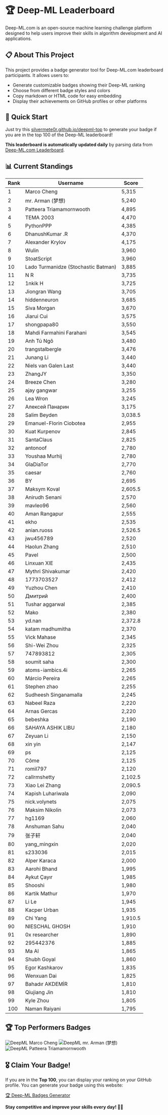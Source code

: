 # 🏆 Deep-ML Leaderboard

Deep-ML.com is an open-source machine learning challenge platform designed to help users improve their skills in algorithm development and AI applications.  

## 📋 About This Project

This project provides a badge generator tool for Deep-ML.com leaderboard participants. It allows users to:
- Generate customizable badges showing their Deep-ML ranking
- Choose from different badge styles and colors
- Copy markdown or HTML code for easy embedding
- Display their achievements on GitHub profiles or other platforms

## 🚀 Quick Start

Just try this [silvermete0r.github.io/deepml-top](https://silvermete0r.github.io/deepml-top) to generate your badge if you are in the top 100 of the Deep-ML leaderboard!

**This leaderboard is automatically updated daily** by parsing data from [Deep-ML.com Leaderboard](https://www.deep-ml.com/leaderboard).  

## 📊 Current Standings  

<!-- LEADERBOARD_START -->
| Rank | Username | Score |
|------|---------|-------|
| 1 | Marco Cheng | 5,315 |
| 2 | mr. Arman (梦想) | 5,240 |
| 3 | Patteera Triamamornwooth | 4,895 |
| 4 | ТЕМА 2003 | 4,470 |
| 5 | PythonPPP | 4,385 |
| 6 | DhanushKumar .R | 4,370 |
| 7 | Alexander Krylov | 4,175 |
| 8 | Wulin | 3,960 |
| 9 | StoatScript | 3,960 |
| 10 | Lado Turmanidze (Stochastic Batman) | 3,885 |
| 11 | N R | 3,735 |
| 12 | 1nkik H | 3,725 |
| 13 | Jiongran Wang | 3,705 |
| 14 | hiddenneuron | 3,685 |
| 15 | Siva Morgan | 3,670 |
| 16 | Jiarui Cui | 3,575 |
| 17 | shongpapa80 | 3,550 |
| 18 | Mahdi Farmahini Farahani | 3,545 |
| 19 | Anh Tú Ngô | 3,480 |
| 20 | trangstalbergle | 3,476 |
| 21 | Junang Li | 3,440 |
| 22 | Niels van Galen Last | 3,440 |
| 23 | ZhangJY | 3,350 |
| 24 | Breeze Chen | 3,280 |
| 25 | ajay gangwar | 3,255 |
| 26 | Lea Wron | 3,245 |
| 27 | Алексей Панарин | 3,175 |
| 28 | Salim Beyden | 3,038.5 |
| 29 | Emanuel-Florin Ciobotea | 2,955 |
| 30 | Kuat Kurpenov | 2,845 |
| 31 | SantaClaus | 2,825 |
| 32 | antonoof | 2,780 |
| 33 | Youshaa Murhij | 2,780 |
| 34 | GlaDiaTor | 2,770 |
| 35 | caesar | 2,760 |
| 36 | BY | 2,695 |
| 37 | Maksym Koval | 2,605.5 |
| 38 | Anirudh Senani | 2,570 |
| 39 | mavleo96 | 2,560 |
| 40 | Aman Rangapur | 2,555 |
| 41 | ekho | 2,535 |
| 42 | anian.ruoss | 2,526.5 |
| 43 | jwu456789 | 2,520 |
| 44 | Haolun Zhang | 2,510 |
| 45 | Pavel | 2,500 |
| 46 | Linxuan XIE | 2,435 |
| 47 | Mythri Shivakumar | 2,420 |
| 48 | 1773703527 | 2,412 |
| 49 | Yuzhou Chen | 2,410 |
| 50 | Дмитрий | 2,400 |
| 51 | Tushar aggarwal | 2,385 |
| 52 | Mako | 2,380 |
| 53 | yd.nan | 2,372.8 |
| 54 | katam madhumitha | 2,370 |
| 55 | Vick Mahase | 2,345 |
| 56 | Shi-Wei Zhou | 2,325 |
| 57 | 747893812 | 2,305 |
| 58 | soumit saha | 2,300 |
| 59 | atoms-iambics.4i | 2,265 |
| 60 | Márcio Pereira | 2,265 |
| 61 | Stephen zhao | 2,255 |
| 62 | Sudheesh Singanamalla | 2,245 |
| 63 | Nabeel Raza | 2,220 |
| 64 | Arnas Gercas | 2,220 |
| 65 | bebeshka | 2,190 |
| 66 | SAHAYA ASHIK LIBU | 2,180 |
| 67 | Zeyuan Li | 2,150 |
| 68 | xin yin | 2,147 |
| 69 | ps | 2,125 |
| 70 | Côme | 2,125 |
| 71 | romil797 | 2,120 |
| 72 | callrmshetty | 2,102.5 |
| 73 | Xiao Lei Zhang | 2,090.5 |
| 74 | Kapish Luhariwala | 2,090 |
| 75 | nick.volynets | 2,075 |
| 76 | Maksim Nikolin | 2,073 |
| 77 | hg1169 | 2,060 |
| 78 | Anshuman Sahu | 2,040 |
| 79 | 张子轩 | 2,040 |
| 80 | yang_mingxin | 2,020 |
| 81 | s233036 | 2,015 |
| 82 | Alper Karaca | 2,000 |
| 83 | Aarohi Bhand | 1,995 |
| 84 | Aykut Çayır | 1,985 |
| 85 | Shooshi | 1,980 |
| 86 | Kartik Mathur | 1,970 |
| 87 | Li Le | 1,945 |
| 88 | Kacper Urban | 1,935 |
| 89 | Chi Yang | 1,910.5 |
| 90 | NIESCHAL GHOSH | 1,910 |
| 91 | 0x researcher | 1,890 |
| 92 | 295442376 | 1,885 |
| 93 | Ma Al | 1,865 |
| 94 | Shubh Goyal | 1,860 |
| 95 | Egor Kashkarov | 1,835 |
| 96 | Wenxuan Dai | 1,825 |
| 97 | Bahadır AKDEMİR | 1,810 |
| 98 | Qiujiang Jin | 1,810 |
| 99 | Kyle Zhou | 1,805 |
| 100 | Naman Raiyani | 1,795 |
<!-- LEADERBOARD_END -->

## 🏆 Top Performers Badges

<!-- BADGES_START -->
![DeepML Marco Cheng](https://img.shields.io/badge/dynamic/json?url=https%3A%2F%2Fraw.githubusercontent.com%2Fsilvermete0r%2Fdeepml-top%2Fmain%2Fbadges.json&query=%24.4091c1a21900bd2c7d3f4e343acddda1.label&prefix=Rank%20&style=for-the-badge&label=%F0%9F%9A%80%20DeepML&color=blue&link=https%3A%2F%2Fwww.deep-ml.com%2Fleaderboard)
![DeepML mr. Arman (梦想)](https://img.shields.io/badge/dynamic/json?url=https%3A%2F%2Fraw.githubusercontent.com%2Fsilvermete0r%2Fdeepml-top%2Fmain%2Fbadges.json&query=%24.1247b1b5b9cd95e98d7ff7438207406f.label&prefix=Rank%20&style=for-the-badge&label=%F0%9F%9A%80%20DeepML&color=blue&link=https%3A%2F%2Fwww.deep-ml.com%2Fleaderboard)
![DeepML Patteera Triamamornwooth](https://img.shields.io/badge/dynamic/json?url=https%3A%2F%2Fraw.githubusercontent.com%2Fsilvermete0r%2Fdeepml-top%2Fmain%2Fbadges.json&query=%24.0eeb1bc570f4ebaca4c3c1d5794e9de9.label&prefix=Rank%20&style=for-the-badge&label=%F0%9F%9A%80%20DeepML&color=blue&link=https%3A%2F%2Fwww.deep-ml.com%2Fleaderboard)
<!-- BADGES_END -->

## 🎖 Claim Your Badge!  

If you are in the **Top 100**, you can display your ranking on your GitHub profile. You can generate your badge using this website:

[🏆 Deep-ML Badges Generator](https://silvermete0r.github.io/deepml-top/)

**Stay competitive and improve your skills every day! 🚀🔥**